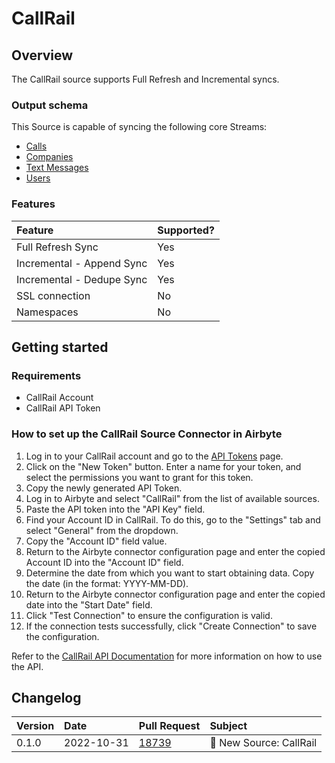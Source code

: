 # CallRail

## Overview

The CallRail source supports Full Refresh and Incremental syncs. 

### Output schema

This Source is capable of syncing the following core Streams:

* [Calls](https://apidocs.callrail.com/#calls)
* [Companies](https://apidocs.callrail.com/#companies)
* [Text Messages](https://apidocs.callrail.com/#text-messages)
* [Users](https://apidocs.callrail.com/#users)


### Features

| Feature | Supported? |
| :--- |:-----------|
| Full Refresh Sync | Yes        |
| Incremental - Append Sync | Yes        |
| Incremental - Dedupe Sync | Yes        |
| SSL connection | No         |
| Namespaces | No         |

## Getting started

### Requirements

* CallRail Account
* CallRail API Token

### How to set up the CallRail Source Connector in Airbyte

1. Log in to your CallRail account and go to the [API Tokens](https://app.callrail.com/settings/api) page.
2. Click on the "New Token" button. Enter a name for your token, and select the permissions you want to grant for this token.
3. Copy the newly generated API Token.
4. Log in to Airbyte and select "CallRail" from the list of available sources.
5. Paste the API token into the "API Key" field.
6. Find your Account ID in CallRail. To do this, go to the "Settings" tab and select "General" from the dropdown.
7. Copy the "Account ID" field value.
8. Return to the Airbyte connector configuration page and enter the copied Account ID into the "Account ID" field. 
9. Determine the date from which you want to start obtaining data. Copy the date (in the format: YYYY-MM-DD).
10. Return to the Airbyte connector configuration page and enter the copied date into the "Start Date" field.
11. Click "Test Connection" to ensure the configuration is valid.
12. If the connection tests successfully, click "Create Connection" to save the configuration.

Refer to the [CallRail API Documentation](https://apidocs.callrail.com/) for more information on how to use the API. 

## Changelog

| Version | Date       | Pull Request                                            | Subject                           |
| :--- |:-----------|:--------------------------------------------------------|:----------------------------------|
| 0.1.0 | 2022-10-31 | [18739](https://github.com/airbytehq/airbyte/pull/18739) | 🎉 New Source: CallRail                  |